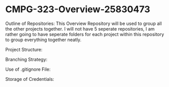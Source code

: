# CMPG-323-Overview-25830473

Outline of Repositories:
This Overview Repository will be used to group all the other projects together. I will not have 5 seperate repositories, I am rather going to have seperate folders for each project within this repository to group everything together neatly.

Project Structure:

Branching Strategy:

Use of .gitignore File:

Storage of Credentials:

